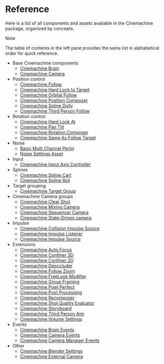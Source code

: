 # Reference

<!--- Temporary list by main topic, to be reviewed, completed, and improved. --->

Here is a list of all components and assets available in the Cinemachine package, organized by concepts.

> [!NOTE]
> The table of contents in the left pane provides the same list in alphabetical order for quick reference.

* Base Cinemachine components
  * [Cinemachine Brain](CinemachineBrain.md)
  * [Cinemachine Camera](CinemachineCamera.md)
* Position control
  * [Cinemachine Follow](CinemachineFollow.md)
  * [Cinemachine Hard Lock to Target](CinemachineHardLockToTarget.md)
  * [Cinemachine Orbital Follow](CinemachineOrbitalFollow.md)
  * [Cinemachine Position Composer](CinemachinePositionComposer.md)
  * [Cinemachine Spline Dolly](CinemachineSplineDolly.md)
  * [Cinemachine Third Person Follow](CinemachineThirdPersonFollow.md)
* Rotation control
  * [Cinemachine Hard Look At](CinemachineHardLookAt.md)
  * [Cinemachine Pan Tilt](CinemachinePanTilt.md)
  * [Cinemachine Rotation Composer](CinemachineRotationComposer.md)
  * [Cinemachine Same As Follow Target](CinemachineSameAsFollowTarget.md)
* Noise
  * [Basic Multi Channel Perlin](CinemachineBasicMultiChannelPerlin.md)
  * [Noise Settings Asset](CinemachineNoiseProfiles.md)
* Input
  * [Cinemachine Input Axis Controller](CinemachineInputAxisController.md)
* Splines
  * [Cinemachine Spline Cart](CinemachineSplineCart.md)
  * [Cinemachine Spline Roll](CinemachineSplineRoll.md)
* Target grouping
  * [Cinemachine Target Group](CinemachineTargetGroup.md)
  <!---* Cinemachine Group Weight Manipulator (component, missing in docs)--->
* Cinemachine Camera groups
  * [Cinemachine Clear Shot](CinemachineClearShot.md)
  * [Cinemachine Mixing Camera](CinemachineMixingCamera.md)
  * [Cinemachine Sequencer Camera](CinemachineSequencerCamera.md)
  * [Cinemachine State-Driven camera](CinemachineStateDrivenCamera.md)
* Impulse
  * [Cinemachine Collision Impulse Source](CinemachineCollisionImpulseSource.md)
  * [Cinemachine Impulse Listener](CinemachineImpulseListener.md)
  * [Cinemachine Impulse Source](CinemachineImpulseSource.md)
  <!---* Cinemachine External Impulse Listener (component, missing in docs)--->
* Extensions
  * [Cinemachine Auto Focus](CinemachineAutoFocus.md)
  * [Cinemachine Confiner 3D](CinemachineConfiner3D.md)
  * [Cinemachine Confiner 2D](CinemachineConfiner2D.md)
  * [Cinemachine Deoccluder](CinemachineDeoccluder.md)
  * [Cinemachine Follow Zoom](CinemachineFollowZoom.md)
  * [Cinemachine FreeLook Modifier](CinemachineFreeLookModifier.md)
  * [Cinemachine Group Framing](CinemachineGroupFraming.md)
  * [Cinemachine Pixel Perfect](CinemachinePixelPerfect.md) <!---/!\ Not found in Editor--->
  * [Cinemachine Post Processing](CinemachinePostProcessing.md) <!---/!\ Deprecated in latest supported Editor version--->
  * [Cinemachine Recomposer](CinemachineRecomposer.md)
  * [Cinemachine Shot Quality Evaluator](CinemachineShotQualityEvaluator.md)
  * [Cinemachine Storyboard](CinemachineStoryboard.md)
  * [Cinemachine Third Person Aim](CinemachineThirdPersonAim.md)
  * [Cinemachine Volume Settings](CinemachineVolumeSettings.md)
  <!---* Cinemachine Camera Offset (component/extension, missing in docs)--->
* Events
  * [Cinemachine Brain Events](CinemachineBrainEvents.md)
  * [Cinemachine Camera Events](CinemachineCameraEvents.md)
  * [Cinemachine Camera Manager Events](CinemachineCameraManagerEvents.md)
* Other
  * [Cinemachine Blender Settings](CinemachineBlending.md)
  * [Cinemachine External Camera](CinemachineExternalCamera.md)
  <!---* Cinemachine Channel Names (asset, missing in docs)--->
  <!---* Cinemachine Trigger Action (component, missing in docs)--->
